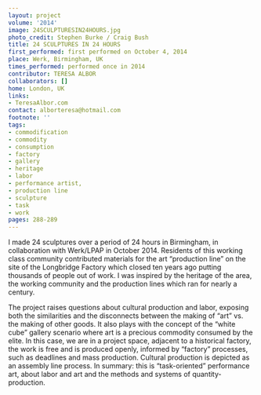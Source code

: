 ```yaml
---
layout: project
volume: '2014'
image: 24SCULPTURESIN24HOURS.jpg
photo_credit: Stephen Burke / Craig Bush
title: 24 SCULPTURES IN 24 HOURS
first_performed: first performed on October 4, 2014
place: Werk, Birmingham, UK
times_performed: performed once in 2014
contributor: TERESA ALBOR
collaborators: []
home: London, UK
links:
- TeresaAlbor.com
contact: alborteresa@hotmail.com
footnote: ''
tags:
- commodification
- commodity
- consumption
- factory
- gallery
- heritage
- labor
- performance artist,
- production line
- sculpture
- task
- work
pages: 288-289
---
```


I made 24 sculptures over a period of 24 hours in Birmingham, in collaboration with Werk/LPAP in October 2014. Residents of this working class community contributed materials for the art “production line” on the site of the Longbridge Factory which closed ten years ago putting thousands of people out of work. I was inspired by the heritage of the area, the working community and the production lines which ran for nearly a century.

The project raises questions about cultural production and labor, exposing both the similarities and the disconnects between the making of “art” vs. the making of other goods. It also plays with the concept of the “white cube” gallery scenario where art is a precious commodity consumed by the elite. In this case, we are in a project space, adjacent to a historical factory, the work is free and is produced openly, informed by “factory” processes, such as deadlines and mass production. Cultural production is depicted as an assembly line process. In summary: this is “task-oriented” performance art, about labor and art and the methods and systems of quantity-production.

